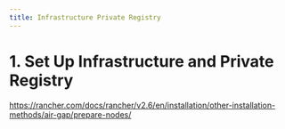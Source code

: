 ```yaml
---
title: Infrastructure Private Registry
---
```


# 1. Set Up Infrastructure and Private Registry


https://rancher.com/docs/rancher/v2.6/en/installation/other-installation-methods/air-gap/prepare-nodes/